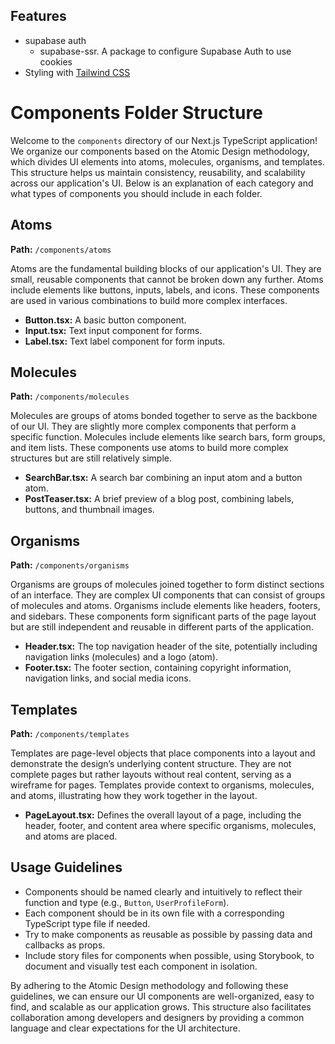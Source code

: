 ## Features

- supabase auth
  - supabase-ssr. A package to configure Supabase Auth to use cookies
- Styling with [Tailwind CSS](https://tailwindcss.com)

# Components Folder Structure

Welcome to the `components` directory of our Next.js TypeScript application! We organize our components based on the Atomic Design methodology, which divides UI elements into atoms, molecules, organisms, and templates. This structure helps us maintain consistency, reusability, and scalability across our application's UI. Below is an explanation of each category and what types of components you should include in each folder.

## Atoms

**Path:** `/components/atoms`

Atoms are the fundamental building blocks of our application's UI. They are small, reusable components that cannot be broken down any further. Atoms include elements like buttons, inputs, labels, and icons. These components are used in various combinations to build more complex interfaces.

- **Button.tsx:** A basic button component.
- **Input.tsx:** Text input component for forms.
- **Label.tsx:** Text label component for form inputs.

## Molecules

**Path:** `/components/molecules`

Molecules are groups of atoms bonded together to serve as the backbone of our UI. They are slightly more complex components that perform a specific function. Molecules include elements like search bars, form groups, and item lists. These components use atoms to build more complex structures but are still relatively simple.

- **SearchBar.tsx:** A search bar combining an input atom and a button atom.
- **PostTeaser.tsx:** A brief preview of a blog post, combining labels, buttons, and thumbnail images.

## Organisms

**Path:** `/components/organisms`

Organisms are groups of molecules joined together to form distinct sections of an interface. They are complex UI components that can consist of groups of molecules and atoms. Organisms include elements like headers, footers, and sidebars. These components form significant parts of the page layout but are still independent and reusable in different parts of the application.

- **Header.tsx:** The top navigation header of the site, potentially including navigation links (molecules) and a logo (atom).
- **Footer.tsx:** The footer section, containing copyright information, navigation links, and social media icons.

## Templates

**Path:** `/components/templates`

Templates are page-level objects that place components into a layout and demonstrate the design’s underlying content structure. They are not complete pages but rather layouts without real content, serving as a wireframe for pages. Templates provide context to organisms, molecules, and atoms, illustrating how they work together in the layout.

- **PageLayout.tsx:** Defines the overall layout of a page, including the header, footer, and content area where specific organisms, molecules, and atoms are placed.

## Usage Guidelines

- Components should be named clearly and intuitively to reflect their function and type (e.g., `Button`, `UserProfileForm`).
- Each component should be in its own file with a corresponding TypeScript type file if needed.
- Try to make components as reusable as possible by passing data and callbacks as props.
- Include story files for components when possible, using Storybook, to document and visually test each component in isolation.

By adhering to the Atomic Design methodology and following these guidelines, we can ensure our UI components are well-organized, easy to find, and scalable as our application grows. This structure also facilitates collaboration among developers and designers by providing a common language and clear expectations for the UI architecture.
